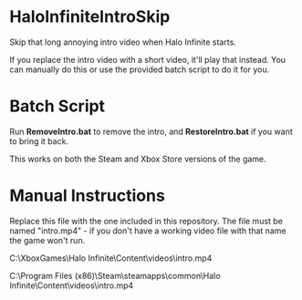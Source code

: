 # HaloInfiniteIntroSkip
Skip that long annoying intro video when Halo Infinite starts.

If you replace the intro video with a short video, it'll play that instead. You can manually do this or use the provided batch script to do it for you.

# Batch Script

Run **RemoveIntro.bat** to remove the intro, and **RestoreIntro.bat** if you want to bring it back.

This works on both the Steam and Xbox Store versions of the game.

# Manual Instructions

Replace this file with the one included in this repository. The file must be named "intro.mp4" - if you don't have a working video file with that name the game won't run.

C:\XboxGames\Halo Infinite\Content\videos\intro.mp4

C:\Program Files (x86)\Steam\steamapps\common\Halo Infinite\Content\videos\intro.mp4
